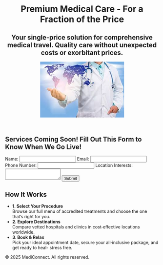 <!DOCTYPE html>
<html lang="en">
<head>
    <meta charset="UTF-8">
    <meta name="viewport" content="width=device-width, initial-scale=1.0">
    <title>Medical Tourism</title>
    <link rel="stylesheet" href="styles.css">
</head>
<body>
    <header>
        <h1>Premium Medical Care - For a Fraction of the Price</h1>
        <h2>Your single-price solution for comprehensive medical travel. Quality care without unexpected costs or exorbitant prices.</h2>
    <img src="images/header_image.jpeg" alt="Medical Tourism Image" class="center-image">
        </header>
    <section>
        <h2>Services Coming Soon! Fill Out This Form to Know When We Go Live!</h2>
        <form action="https://example.com/submit-form" method="POST">
            <label for="name">Name:</label>
            <input type="text" id="name" name="name" required>
            <label for="email">Email:</label>
            <input type="email" id="email" name="email" required>
            <label for="phone">Phone Number:</label>
            <input type="tel" id="phone" name="phone" required>
            <label for="location">Location Interests:</label>
            <textarea id="location" name="location" required></textarea>
            <button type="submit">Submit</button>
        </form>
    </section>
    <section>
        <h2>How It Works</h2>
        <ul>
            <li>
                <strong>1. Select Your Procedure</strong><br>
                Browse our full menu of accredited treatments and choose the one that’s right for you.
            </li>
            <li>
                <strong>2. Explore Destinations</strong><br>
                Compare vetted hospitals and clinics in cost‑effective locations worldwide.
            </li>
            <li>
                <strong>3. Book & Relax</strong><br>
                Pick your ideal appointment date, secure your all‑inclusive package, and get ready to heal- stress free.
            </li>
        </ul>
    </section>
    <footer>
        <p>&copy; 2025 MediConnect. All rights reserved.</p>
    </footer>
</body>
</html>
